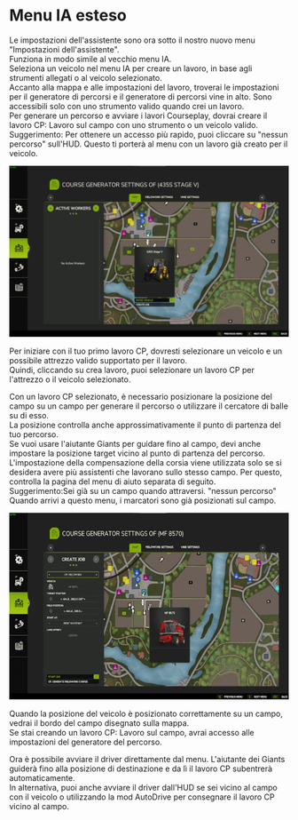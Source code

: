 # Menu IA esteso

  
Le impostazioni dell'assistente sono ora sotto il nostro nuovo menu "Impostazioni dell'assistente".  
Funziona in modo simile al vecchio menu IA.  
Seleziona un veicolo nel menu IA per creare un lavoro, in base agli strumenti allegati o al veicolo selezionato.  
Accanto alla mappa e alle impostazioni del lavoro, troverai le impostazioni per il generatore di percorsi e il generatore di percorsi vine in alto. Sono accessibili solo con uno strumento valido quando crei un lavoro.  
Per generare un percorso e avviare i lavori Courseplay, dovrai creare il lavoro CP: Lavoro sul campo con uno strumento o un veicolo valido.  
Suggerimento: Per ottenere un accesso più rapido, puoi cliccare su "nessun percorso" sull'HUD. Questo ti porterà al menu con un lavoro già creato per il veicolo.  


![Image](../assets/images/startjobmenuhelp_0_0_1024_895.png)

  
Per iniziare con il tuo primo lavoro CP, dovresti selezionare un veicolo e un possibile attrezzo valido supportato per il lavoro.  
Quindi, cliccando su crea lavoro, puoi selezionare un lavoro CP per l'attrezzo o il veicolo selezionato.  


  
Con un lavoro CP selezionato, è necessario posizionare la posizione del campo su un campo per generare il percorso o utilizzare il cercatore di balle su di esso.  
La posizione controlla anche approssimativamente il punto di partenza del tuo percorso.  
Se vuoi usare l'aiutante Giants per guidare fino al campo, devi anche impostare la posizione target vicino al punto di partenza del percorso.  
L'impostazione della compensazione della corsia viene utilizzata solo se si desidera avere più assistenti che lavorano sullo stesso campo. Per questo, controlla la pagina del menu di aiuto separata di seguito.  
Suggerimento:Sei già su un campo quando attraversi. "nessun percorso" Quando arrivi a questo menu, i marcatori sono già posizionati sul campo.  


![Image](../assets/images/readyjobmenuhelp_0_0_765_510.png)

  
Quando la posizione del veicolo è posizionato correttamente su un campo, vedrai il bordo del campo disegnato sulla mappa.  
Se stai creando un lavoro CP: Lavoro sul campo, avrai accesso alle impostazioni del generatore del percorso.  


  
Ora è possibile avviare il driver direttamente dal menu. L'aiutante dei Giants guiderà fino alla posizione di destinazione e da lì il lavoro CP subentrerà automaticamente.   
In alternativa, puoi anche avviare il driver dall'HUD se sei vicino al campo con il veicolo o utilizzando la mod AutoDrive per consegnare il lavoro CP vicino al campo.  


